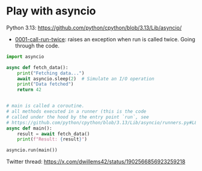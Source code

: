 Play with asyncio
=====================

Python 3.13: https://github.com/python/cpython/blob/3.13/Lib/asyncio/

- [0001-call-run-twice](./0001-call-run-twice): raises an exception when run is called twice. Going through the code.

```python
import asyncio

async def fetch_data():
    print("Fetching data...")
    await asyncio.sleep(2)  # Simulate an I/O operation
    print("Data fetched")
    return 42


# main is called a coroutine.
# all methods executed in a runner (this is the code
# called under the hood by the entry point `run`, see
# https://github.com/python/cpython/blob/3.13/Lib/asyncio/runners.py#L86
async def main():
    result = await fetch_data()
    print(f"Result: {result}")

asyncio.run(main())
```


Twitter thread: https://x.com/dwillems42/status/1902566856923259218
